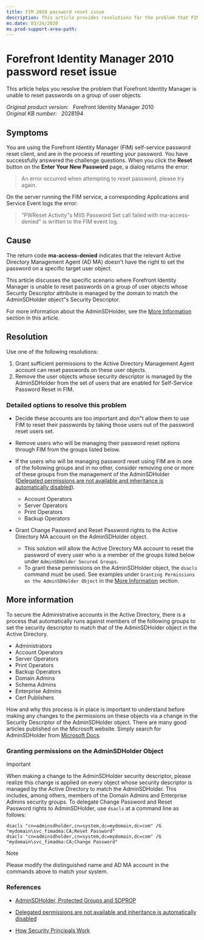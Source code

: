 ```yaml
---
title: FIM 2010 password reset issue
description: This article provides resolutions for the problem that FIM is unable to reset passwords on a group of user objects.
ms.date: 03/24/2020
ms.prod-support-area-path:
---
```

# Forefront Identity Manager 2010 password reset issue

This article helps you resolve the problem that Forefront Identity Manager is unable to reset passwords on a group of user objects.

_Original product version:_ &nbsp; Forefront Identity Manager 2010  
_Original KB number:_ &nbsp; 2028194

## Symptoms

You are using the Forefront Identity Manager (FIM) self-service password reset client, and are in the process of resetting your password. You have successfully answered the challenge questions. When you click the **Reset** button on the **Enter Your New Password** page, a dialog returns the error:

> An error occurred when attempting to reset password, please try again.

On the server running the FIM service, a corresponding Applications and Service Event logs the error:

> "PWReset Activity"s MIIS Password Set call failed with ma-access-denied" is written to the FIM event log.

## Cause

The return code **ma-access-denied** indicates that the relevant Active Directory Management Agent (AD MA) doesn't have the right to set the password on a specific target user object.

This article discusses the specific scenario where Forefront Identity Manager is unable to reset passwords on a group of user objects whose Security Descriptor attribute is managed by the domain to match the AdminSDHolder object"s Security Descriptor.

For more information about the AdminSDHolder, see the [More Information](#more-information) section in this article.

## Resolution

Use one of the following resolutions:

1. Grant sufficient permissions to the Active Directory Management Agent account can reset passwords on these user objects.
2. Remove the user objects whose security descriptor is managed by the AdminSDHolder from the set of users that are enabled for Self-Service Password Reset in FIM.

### Detailed options to resolve this problem  

- Decide these accounts are too important and don"t allow them to use FIM to reset their passwords by taking those users out of the password reset users set.
- Remove users who will be managing their password reset options through FIM from the groups listed below.
- If the users who will be managing password reset using FIM are in one of the following groups and in no other, consider removing one or more of these groups from the management of the AdminSDHolder ([Delegated permissions are not available and inheritance is automatically disabled](https://support.microsoft.com/help/817433/)).
  - Account Operators
  - Server Operators
  - Print Operators
  - Backup Operators

- Grant Change Password and Reset Password rights to the Active Directory MA account on the AdminSDHolder object.
  - This solution will allow the Active Directory MA account to reset the password of every user who is a member of the groups listed below under `AdminSDHolder Secured Groups`.
  - To grant these permissions on the AdminSDHolder object, the `dsacls` command must be used. See examples under `Granting Permissions on the AdminSDHolder Object` in the [More Information](#more-information) section.

## More information

To secure the Administrative accounts in the Active Directory, there is a process that automatically runs against members of the following groups to set the security descriptor to match that of the AdminSDHolder object in the Active Directory.

- Administrators
- Account Operators
- Server Operators
- Print Operators
- Backup Operators
- Domain Admins
- Schema Admins
- Enterprise Admins
- Cert Publishers

How and why this process is in place is important to understand before making any changes to the permissions on these objects via a change in the Security Descriptor of the AdminSDHolder object. There are many good articles published on the Microsoft website. Simply search for AdminSDHolder from [Microsoft Docs](https://docs.microsoft.com/).

### Granting permissions on the AdminSDHolder Object

> [!IMPORTANT]
> When making a change to the AdminSDHolder security descriptor, please realize this change is applied on every object whose security descriptor is managed by the Active Directory to match the AdminSDHolder. This includes, among others, members of the Domain Admins and Enterprise Admins security groups. To delegate Change Password and Reset Password rights to AdminSDHolder, use `dsacls` at a command line as follows:

```console
dsacls "cn=adminsdholder,cn=system,dc=mydomain,dc=com" /G "mydomain\svc_fimadma:CA;Reset Password"
dsacls "cn=adminsdholder,cn=system,dc=mydomain,dc=com" /G "mydomain\svc_fimadma:CA;Change Password"
```

> [!NOTE]
> Please modify the distinguished name and AD MA account in the commands above to match your system.

### References

- [AdminSDHolder, Protected Groups and SDPROP](/previous-versions/technet-magazine/ee361593(v=msdn.10))

- [Delegated permissions are not available and inheritance is automatically disabled](https://support.microsoft.com/help/817433)

- [How Security Principals Work](/previous-versions/windows/it-pro/windows-server-2003/cc779144(v=ws.10))
